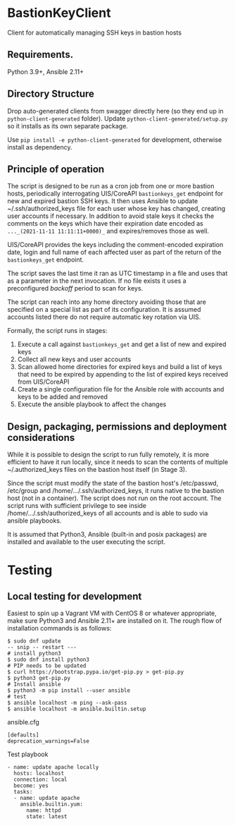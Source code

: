 # BastionKeyClient
Client for automatically managing SSH keys in bastion hosts

## Requirements.

Python 3.9+, Ansible 2.11+

## Directory Structure

Drop auto-generated clients from swagger directly here (so they end up in
`python-client-generated` folder). Update `python-client-generated/setup.py`
so it installs as its own separate package. 

Use `pip install -e python-client-generated` for development, otherwise
install as dependency.

## Principle of operation
The script is designed to be run as a cron job from one or more bastion hosts, periodically interrogating
UIS/CoreAPI `bastionkeys_get` endpoint for new and expired bastion SSH keys. 
It then uses Ansible to update ~/.ssh/authorized_keys file for each
user whose key has changed, creating user accounts if necessary. 
In addition to avoid stale keys it checks the comments on the keys which have
their expiration date encoded as `..._(2021-11-11 11:11:11+0000)_` and expires/removes those as well.

UIS/CoreAPI provides the keys including the comment-encoded expiration date, login and full name of
each affected user as part of the return of the `bastionkeys_get` endpoint. 

The script saves the last time it ran as UTC timestamp in a file and uses that as a parameter in the next
invocation. If no file exists it uses a preconfigured _backoff_ period to scan for keys. 

The script can reach into any home directory avoiding those that are
specified on a special list as part of its configuration. 
It is assumed accounts listed there do not require automatic key rotation via UIS. 

Formally, the script runs in stages:

1. Execute a call against `bastionkeys_get` and get a list of new and expired keys
2. Collect all new keys and user accounts
3. Scan allowed home directories for expired keys and build a list of keys that need to be expired by appending to 
the list of expired keys received from UIS/CoreAPI
4. Create a single configuration file for the Ansible role with accounts and keys
to be added and removed
5. Execute the ansible playbook to affect the changes

## Design, packaging, permissions and deployment considerations

While it is possible to design the script to run fully remotely, it is more efficient
to have it run locally, since it needs to scan the contents of multiple ~/.authorized_keys
files on the bastion host itself (in Stage 3).

Since the script must modify the state of the bastion host's /etc/passwd, /etc/group and 
/home/.../.ssh/authorized_keys, it runs native to the bastion host (not in a container).
The script does not run on the root account. The script runs with sufficient privilege to
see inside /home/.../.ssh/authorized_keys of all accounts and is able to sudo via 
ansible playbooks. 

It is assumed that Python3, Ansible (built-in and posix packages) are installed and available
to the user executing the script.

# Testing

## Local testing for development

Easiest to spin up a Vagrant VM with CentOS 8 or whatever appropriate, make sure Python3
and Ansible 2.11+ are installed on it. The rough flow of installation commands is as
follows:
```
$ sudo dnf update
-- snip -- restart ---
# install python3
$ sudo dnf install python3
# PIP needs to be updated
$ curl https://bootstrap.pypa.io/get-pip.py > get-pip.py
$ python3 get-pip.py
# Install ansible 
$ python3 -m pip install --user ansible
# test 
$ ansible localhost -m ping --ask-pass
$ ansible localhost -m ansible.builtin.setup
```
ansible.cfg 
```
[defaults]
deprecation_warnings=False
```
Test playbook
```
- name: update apache locally
  hosts: localhost
  connection: local
  become: yes
  tasks:
  - name: update apache
    ansible.builtin.yum:
      name: httpd
      state: latest
```